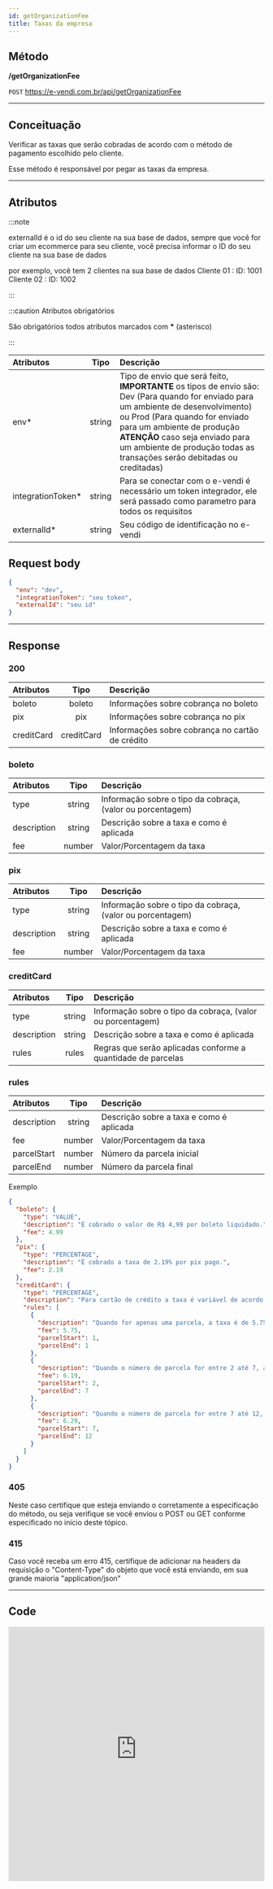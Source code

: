 ```yaml
---
id: getOrganizationFee
title: Taxas da empresa
---
```


## Método

**/getOrganizationFee**

`POST` https://e-vendi.com.br/api/getOrganizationFee

---

## Conceituação

Verificar as taxas que serão cobradas de acordo com o método de pagamento escolhido pelo cliente.

Esse método é responsável por pegar as taxas da empresa.

---

## Atributos

:::note

externalId é o id do seu cliente na sua base de dados, sempre que você for criar um ecommerce para seu cliente, você precisa informar o ID do seu cliente na sua base de dados

por exemplo, você tem 2 clientes na sua base de dados Cliente 01 : ID: 1001 Cliente 02 : ID: 1002

:::

:::caution Atributos obrigatórios

São obrigatórios todos atributos marcados com **\*** (asterisco)

:::

| Atributos | Tipo | Descrição |
| :-- | :-: | :-- |
| env\* | string | Tipo de envio que será feito, **IMPORTANTE** os tipos de envio são: Dev (Para quando for enviado para um ambiente de desenvolvimento) ou Prod (Para quando for enviado para um ambiente de produção **ATENÇÃO** caso seja enviado para um ambiente de produção todas as transações serão debitadas ou creditadas) |
| integrationToken\* | string | Para se conectar com o e-vendi é necessário um token integrador, ele será passado como parametro para todos os requisitos |
| externalId\* | string | Seu código de identificação no e-vendi |

## Request body

```json
{
  "env": "dev",
  "integrationToken": "seu token",
  "externalId": "seu id"
}
```

---

## Response

### 200

| Atributos  |    Tipo    | Descrição                                       |
| :--------- | :--------: | :---------------------------------------------- |
| boleto     |   boleto   | Informações sobre cobrança no boleto            |
| pix        |    pix     | Informações sobre cobrança no pix               |
| creditCard | creditCard | Informações sobre cobrança no cartão de crédito |

### boleto

| Atributos | Tipo | Descrição |
| :-- | :-: | :-- |
| type | string | Informação sobre o tipo da cobraça, (valor ou porcentagem) |
| description | string | Descrição sobre a taxa e como é aplicada |
| fee | number | Valor/Porcentagem da taxa |

### pix

| Atributos | Tipo | Descrição |
| :-- | :-: | :-- |
| type | string | Informação sobre o tipo da cobraça, (valor ou porcentagem) |
| description | string | Descrição sobre a taxa e como é aplicada |
| fee | number | Valor/Porcentagem da taxa |

### creditCard

| Atributos | Tipo | Descrição |
| :-- | :-: | :-- |
| type | string | Informação sobre o tipo da cobraça, (valor ou porcentagem) |
| description | string | Descrição sobre a taxa e como é aplicada |
| rules | rules | Regras que serão aplicadas conforme a quantidade de parcelas |

### rules

| Atributos   |  Tipo  | Descrição                                |
| :---------- | :----: | :--------------------------------------- |
| description | string | Descrição sobre a taxa e como é aplicada |
| fee         | number | Valor/Porcentagem da taxa                |
| parcelStart | number | Número da parcela inicial                |
| parcelEnd   | number | Número da parcela final                  |

Exemplo

```json
{
  "boleto": {
    "type": "VALUE",
    "description": "É cobrado o valor de R$ 4,99 por boleto liquidado.",
    "fee": 4.99
  },
  "pix": {
    "type": "PERCENTAGE",
    "description": "É cobrado a taxa de 2.19% por pix pago.",
    "fee": 2.19
  },
  "creditCard": {
    "type": "PERCENTAGE",
    "description": "Para cartão de crédito a taxa é variável de acordo com o número de parcelas.",
    "rules": [
      {
        "description": "Quando for apenas uma parcela, a taxa é de 5.75%",
        "fee": 5.75,
        "parcelStart": 1,
        "parcelEnd": 1
      },
      {
        "description": "Quando o número de parcela for entre 2 até 7, a taxa é de 6.19%",
        "fee": 6.19,
        "parcelStart": 2,
        "parcelEnd": 7
      },
      {
        "description": "Quando o número de parcela for entre 7 até 12, a taxa é de 6.29%",
        "fee": 6.29,
        "parcelStart": 7,
        "parcelEnd": 12
      }
    ]
  }
}
```

### 405

Neste caso certifique que esteja enviando o corretamente a especificação do método, ou seja verifique se você enviou o POST ou GET conforme especificado no inicio deste tópico.

### 415

Caso você receba um erro 415, certifique de adicionar na headers da requisição o "Content-Type" do objeto que você está enviando, em sua grande maioria "application/json"

---

## Code

<iframe src="https://raw.githubusercontent.com/e-vendi/e-vendi-docs/main/json-examples/organizationExist.json" frameborder="0" scrolling="no" width="100%" height="500px" seamless></iframe>
